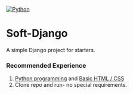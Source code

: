 [![Python](https://github.com/Wildchayote/32.private/blob/main/Capture.PNG)](https://github.com/Wildchayote/Python_aop/)

# Soft-Django
A simple Django project for starters.
### Recommended Experience
1. [Python programming](https://skillsforall.com/catalog?category=course&subject+areas=programming) and [Basic HTML / CSS](https://www.codingforentrepreneurs.com/projects/getting-started-html-css/)
2. Clone repo and run- no special requirements.

